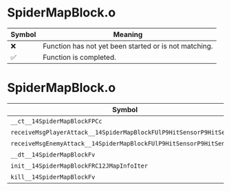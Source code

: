 # SpiderMapBlock.o
| Symbol | Meaning 
| ------------- | ------------- 
| :x: | Function has not yet been started or is not matching. 
| :white_check_mark: | Function is completed. 


# SpiderMapBlock.o
| Symbol | Decompiled? |
| ------------- | ------------- |
| `__ct__14SpiderMapBlockFPCc` | :x: |
| `receiveMsgPlayerAttack__14SpiderMapBlockFUlP9HitSensorP9HitSensor` | :x: |
| `receiveMsgEnemyAttack__14SpiderMapBlockFUlP9HitSensorP9HitSensor` | :x: |
| `__dt__14SpiderMapBlockFv` | :x: |
| `init__14SpiderMapBlockFRC12JMapInfoIter` | :x: |
| `kill__14SpiderMapBlockFv` | :x: |
